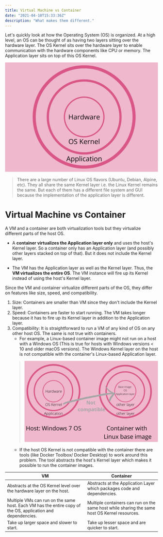 ```yaml
---
title: Virtual Machine vs Container
date: "2021-04-10T15:33:36Z"
description: "What makes them different."
---
```


<style>
markdown p {
text-align: justify
}
</style>

Let's quickly look at how the Operating System (OS) is organized. At a high level, an OS can be thought of as having two layers sitting over the hardware layer. The OS Kernel sits over the hardware layer to enable communication with the hardware components like CPU or memory. The Application layer sits on top of this OS Kernel.

![layers](./layers.png)

> There are a large number of Linux OS flavors (Ubuntu, Debian, Alpine, etc). They all share the same Kernel layer i.e. the Linux Kernel remains the same. But each of them has a different file system and GUI because the implementation of the application layer is different.

# Virtual Machine vs Container
A VM and a container are both virtualization tools but they virtualize different parts of the host OS. 

- A **container virtualizes the Application layer only** and uses the host's Kernel layer. So a container only has an Application layer (and possibly other layers stacked on top of that). But it does not include the Kernel layer.

- The VM has the Application layer as well as the Kernel layer. Thus, the **VM virtualizes the entire OS**. The VM instance will fire up its Kernel instead of using the host's Kernel layer.

Since the VM and container virtualize different parts of the OS, they differ on features like size, speed, and compatibility.

1. Size: Containers are smaller than VM since they don't include the Kernel layer.
2. Speed: Containers are faster to start running. The VM takes longer because it has to fire up its Kernel layer in addition to the Application layer.
3. Compatibility: It is straightforward to run a VM of any kind of OS on any other host OS. The same is not true with containers. 
    - For example, a Linux-based container image might not run on a host with a Windows OS (This is true for hosts with Windows versions < 10 and older macOS versions). The Windows Kernel layer on the host is not compatible with the container's Linux-based Application layer.
    > ![example](./example.png)
    - If the host OS Kernel is not compatible with the container there are tools (like Docker Toolbox/ Docker Desktop) to work around this problem. The tool abstracts the host's Kernel layer which makes it possible to run the container images.

|VM|Container|
|--|--|
|Abstracts at the OS Kernel level over the hardware layer on the host.|Abstracts at the Application Layer which packages code and dependencies.|
|Multiple VMs can run on the same host. Each VM has the entire copy of the OS, application and dependencies.|Multiple containers can run on the same host while sharing the same host OS Kernel resources.|
|Take up larger space and slower to start.|Take up lesser space and are quicker to start.|










